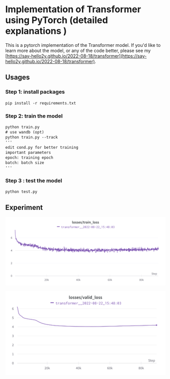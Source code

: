 # Implementation of Transformer using PyTorch (detailed explanations )

This is a pytorch implementation of the Transformer model. If you'd like to learn more about the model, or any of the code better, please see my [https://say-hello2y.github.io/2022-08-18/transformer](https://say-hello2y.github.io/2022-08-18/transformer).

## Usages
### Step 1: install packages
```
pip install -r requirements.txt
```
### Step 2: train the model
```
python train.py
# use wandb (opt)
python train.py --track
'''
edit cond.py for better training
important parameters
epoch: training epoch
batch: batch size
'''

```
### Step 3 : test the model
```
python test.py
```

## Experiment

![](/saved/train_loss.png 'train loss during 100 epoch ')

![](/saved/valid_loss.png 'valid loss after each epoch during 100 epoch')